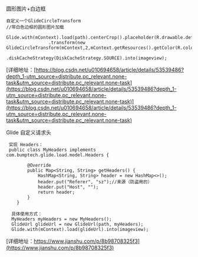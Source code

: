 
圆形图片+白边框
```
自定义一个GlideCircleTransform
//带白色边框的圆形图片加载
 Glide.with(mContext).load(path).centerCrop().placeholder(R.drawable.defalut_img)
                .transform(new GlideCircleTransform(mContext,2,mContext.getResources().getColor(R.color.white)))
                .diskCacheStrategy(DiskCacheStrategy.SOURCE).into(imageview);
```
[详细地址：[https://blog.csdn.net/u010694658/article/details/53539486?depth_1-utm_source=distribute.pc_relevant.none-task&utm_source=distribute.pc_relevant.none-task](https://blog.csdn.net/u010694658/article/details/53539486?depth_1-utm_source=distribute.pc_relevant.none-task&utm_source=distribute.pc_relevant.none-task)](https://blog.csdn.net/u010694658/article/details/53539486?depth_1-utm_source=distribute.pc_relevant.none-task&utm_source=distribute.pc_relevant.none-task)

Glide 自定义请求头
```
 实现 Headers：
 public class MyHeaders implements com.bumptech.glide.load.model.Headers {

        @Override
        public Map<String, String> getHeaders() {
            HashMap<String, String> header = new HashMap<>();
            header.put("Referer", "sz");//来源（防盗用的）
            header.put("Host", "");
            return header;
        }
    }

  具体使用方式：
  MyHeaders myHeaders = new MyHeaders();
  GlideUrl glideUrl = new GlideUrl(path, myHeaders);
  Glide.with(mContext).load(glideUrl).into(imageview);

```
[详细地址：https://www.jianshu.com/p/8b98708325f3](https://www.jianshu.com/p/8b98708325f3)